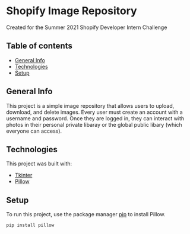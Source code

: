 # Shopify Image Repository
Created for the Summer 2021 Shopify Developer Intern Challenge

## Table of contents
* [General Info](#general-info)
* [Technologies](#technologies)
* [Setup](#setup)

## General Info
This project is a simple image repository that allows users to upload, download, and delete images. Every user must create an account with a username and password. Once they are logged in, they can interact with photos in their personal private libaray or the global public libary (which everyone can access).
	
## Technologies
This project was built with:
* [Tkinter](https://docs.python.org/3/library/tkinter.html)
* [Pillow](https://python-pillow.org/)
	
## Setup
To run this project, use the package manager [pip](https://pip.pypa.io/en/stable/) to install Pillow.
```bash
pip install pillow
```
